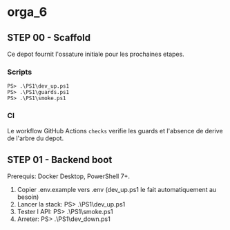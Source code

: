 # orga_6

## STEP 00 - Scaffold
Ce depot fournit l'ossature initiale pour les prochaines etapes.

### Scripts
```
PS> .\PS1\dev_up.ps1
PS> .\PS1\guards.ps1
PS> .\PS1\smoke.ps1
```

### CI
Le workflow GitHub Actions `checks` verifie les guards et l'absence de derive de l'arbre du depot.

## STEP 01 - Backend boot
Prerequis: Docker Desktop, PowerShell 7+.

1. Copier .env.example vers .env (dev_up.ps1 le fait automatiquement au besoin)
2. Lancer la stack:
   PS> .\PS1\dev_up.ps1
3. Tester l API:
   PS> .\PS1\smoke.ps1
4. Arreter:
   PS> .\PS1\dev_down.ps1
